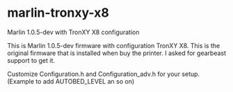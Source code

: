 # marlin-tronxy-x8
Marlin 1.0.5-dev with TronXY X8 configuration 

This is Marlin 1.0.5-dev firmware with configuration TronXY X8.
This is the original firmware that is installed when buy the printer. I asked for gearbeast support to get it.

Customize Configuration.h and Configuration_adv.h for your setup. (Example to add AUTOBED_LEVEL an so on)
